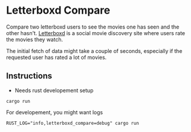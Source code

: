 # Letterboxd Compare

Compare two letterboxd users to see the movies one has seen and the other hasn't.
[Letterboxd](https://letterboxd.com) is a social movie discovery site where users rate the movies they watch.

The initial fetch of data might take a couple of seconds, especially if the requested user has rated a lot of movies.

## Instructions

- Needs rust developement setup

```
cargo run
```

For developement, you might want logs

```
RUST_LOG="info,letterboxd_compare=debug" cargo run
```

